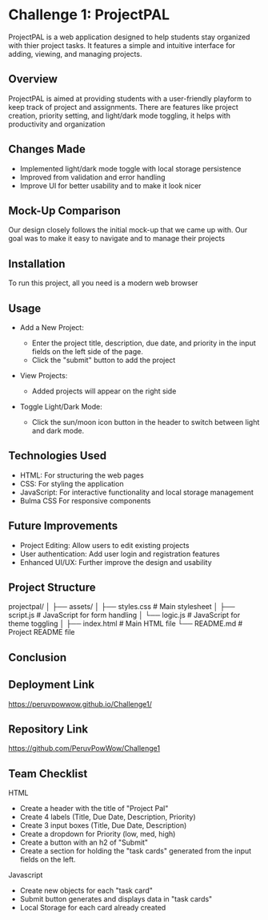 # Challenge 1: ProjectPAL

ProjectPAL is a web application designed to help students stay organized with thier project tasks. It features a simple and intuitive interface for adding, viewing, and managing projects. 

## Overview

ProjectPAL is aimed at providing students with a user-friendly playform to keep track of project and assignments. There are features like project creation, priority setting, and light/dark mode toggling, it helps with productivity and organization

## Changes Made

* Implemented light/dark mode toggle with local storage persistence
* Improved from validation and error handling
* Improve UI for better usability and to make it look nicer

## Mock-Up Comparison

Our design closely follows the initial mock-up that we came up with. Our goal was to make it easy to navigate and to manage their projects

## Installation

To run this project, all you need is a modern web browser

## Usage

* Add a New Project:
   - Enter the project title, description, due date, and priority in the input fields on the left side of the page.
   - Click the "submit" button to add the project

* View Projects:
   - Added projects will appear on the right side 

* Toggle Light/Dark Mode:
   - Click the sun/moon icon button in the header to switch between light and dark mode.

## Technologies Used

* HTML: For structuring the web pages
* CSS: For styling the application
* JavaScript: For interactive functionality and local storage management
* Bulma CSS For responsive components

## Future Improvements

* Project Editing: Allow users to edit existing projects
* User authentication: Add user login and registration features
* Enhanced UI/UX: Further improve the design and usability

## Project Structure

projectpal/
│
├── assets/
│   ├── styles.css      # Main stylesheet
│   ├── script.js       # JavaScript for form handling
│   └── logic.js        # JavaScript for theme toggling
│
├── index.html          # Main HTML file
└── README.md           # Project README file

## Conclusion

## Deployment Link

https://peruvpowwow.github.io/Challenge1/

## Repository Link

https://github.com/PeruvPowWow/Challenge1


## Team Checklist

HTML
- Create a header with the title of "Project Pal"
- Create 4 labels (Title, Due Date, Description, Priority)
- Create 3 input boxes (Title, Due Date, Description)
- Create a dropdown for Priority (low, med, high)
- Create a button with an h2 of "Submit"
- Create a section for holding the "task cards" generated from the input fields on the left.

Javascript
- Create new objects for each "task card"
- Submit button generates and displays data in "task cards"
- Local Storage for each card already created